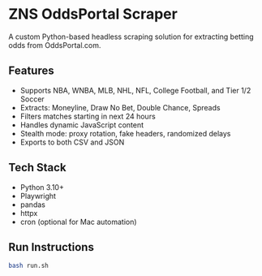 # ZNS OddsPortal Scraper

A custom Python-based headless scraping solution for extracting betting odds from OddsPortal.com. 

## Features
- Supports NBA, WNBA, MLB, NHL, NFL, College Football, and Tier 1/2 Soccer
- Extracts: Moneyline, Draw No Bet, Double Chance, Spreads
- Filters matches starting in next 24 hours
- Handles dynamic JavaScript content
- Stealth mode: proxy rotation, fake headers, randomized delays
- Exports to both CSV and JSON

## Tech Stack
- Python 3.10+
- Playwright
- pandas
- httpx
- cron (optional for Mac automation)

## Run Instructions
```bash
bash run.sh
